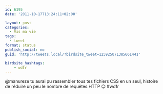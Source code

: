 ```yaml
---
id: 6195
date: '2011-10-17T13:24:11+02:00'

layout: post
categories:
  - Vis ma vie
tags:
  - tweet
format: status
publish_social: no
guid: 'http://tweets.local/?birdsite_tweet=125925071385661441'

birdsite_hashtags:
    - wdfr
---
```


@manureze tu aurai pu rassembler tous tes fichiers CSS en un seul, histoire de réduire un peu le nombre de requêtes HTTP 😉 #wdfr